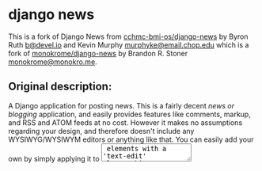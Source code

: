 # django news

This is a fork of Django News from [cchmc-bmi-os/django-news](https://github.com/cchmc-bmi-os/django-news)
by Byron Ruth <b@devel.io> and Kevin Murphy <murphyke@email.chop.edu>
which is a fork of [monokrome/django-news](https://github.com/monokrome/django-news) by Brandon R. Stoner <monokrome@monokro.me>.

## Original description:

A Django application for posting news. This is a fairly decent *news or blogging* application, and easily provides features like comments, markup, and RSS and ATOM feeds at no cost. However it makes no assumptions regarding your design, and therefore doesn't include any WYSIWYG/WYSIWYM editors or anything like that. You can easily add your own by simply applying it to <textarea> elements with a 'text-edit' class. This application also ties into the django user authentication system to allow multiple users to post, edit, and delete news articles on the web site.

## Tweaks by:

* Marcus Renno <marcus.renno@cchmc.org>

## Release Notes

0.7.2 - Differences from the forked version:

* Fixed template lazy references
* Using Django generic views 
* Fixed detail link
* Fixed RSS v1, RSS v2 and Atom feed
* Removed unused methods 
* Formatted to be consistent over the whole project 
